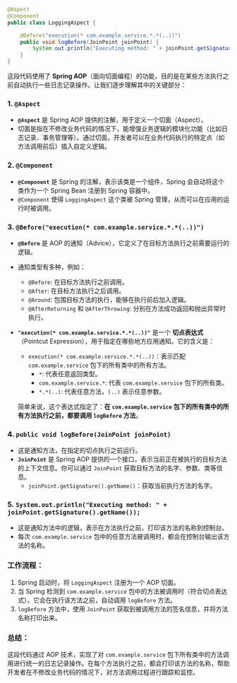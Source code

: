 ```java
@Aspect
@Component
public class LoggingAspect {

    @Before("execution(* com.example.service.*.*(..))")
    public void logBefore(JoinPoint joinPoint) {
        System.out.println("Executing method: " + joinPoint.getSignature().getName());
    }
}
```
这段代码使用了 **Spring AOP**（面向切面编程）的功能，目的是在某些方法执行之前自动执行一些日志记录操作。让我们逐步理解其中的关键部分：
### 1. `@Aspect`
- **`@Aspect`** 是 Spring AOP 提供的注解，用于定义一个切面（Aspect）。
- 切面是指在不修改业务代码的情况下，能增强业务逻辑的模块化功能（比如日志记录、事务管理等）。通过切面，开发者可以在业务代码执行的特定点（如方法调用前后）插入自定义逻辑。
  
### 2. `@Component`
- **`@Component`** 是 Spring 的注解，表示该类是一个组件，Spring 会自动将这个类作为一个 Spring Bean 注册到 Spring 容器中。
- `@Component` 使得 `LoggingAspect` 这个类被 Spring 管理，从而可以在应用的运行时被调用。

### 3. `@Before("execution(* com.example.service.*.*(..))")`
- **`@Before`** 是 AOP 的通知（Advice），它定义了在目标方法执行之前需要运行的逻辑。
- 通知类型有多种，例如：
  - `@Before`: 在目标方法执行之前调用。
  - `@After`: 在目标方法执行之后调用。
  - `@Around`: 包围目标方法的执行，能够在执行前后加入逻辑。
  - `@AfterReturning` 和 `@AfterThrowing`: 分别在方法成功返回和抛出异常时执行。

- **`"execution(* com.example.service.*.*(..))"`** 是一个 **切点表达式**（Pointcut Expression），用于指定在哪些地方应用通知。它的含义是：
  - `execution(* com.example.service.*.*(..))`：表示匹配 `com.example.service` 包下的所有类中的所有方法。
    - `*`: 代表任意返回类型。
    - `com.example.service.*`: 代表 `com.example.service` 包下的所有类。
    - `*.*(..)`: 代表任意方法，`(..)` 表示任意参数。
  
  简单来说，这个表达式指定了：**在 `com.example.service` 包下的所有类中的所有方法执行之前，都要调用 `logBefore` 方法**。

### 4. `public void logBefore(JoinPoint joinPoint)`
- 这是通知方法，在指定的切点执行之前运行。
- **`JoinPoint`** 是 Spring AOP 提供的一个接口，表示当前正在被执行的目标方法的上下文信息。你可以通过 `JoinPoint` 获取目标方法的名字、参数、类等信息。
  - `joinPoint.getSignature().getName()`：获取当前执行方法的名字。

### 5. `System.out.println("Executing method: " + joinPoint.getSignature().getName());`
- 这是通知方法中的逻辑，表示在方法执行之前，打印该方法的名称到控制台。
- 每次 `com.example.service` 包中的任意方法被调用时，都会在控制台输出该方法的名称。

### 工作流程：
1. Spring 启动时，将 `LoggingAspect` 注册为一个 AOP 切面。
2. 当 Spring 检测到 `com.example.service` 包中的方法被调用时（符合切点表达式），它会在执行该方法之前，自动调用 `logBefore` 方法。
3. `logBefore` 方法中，使用 `JoinPoint` 获取到被调用方法的签名信息，并将方法名称打印出来。

### 总结：
这段代码通过 AOP 技术，实现了对 `com.example.service` 包下所有类中的方法调用进行统一的日志记录操作。在每个方法执行之前，都会打印该方法的名称，帮助开发者在不修改业务代码的情况下，对方法调用过程进行跟踪和监控。